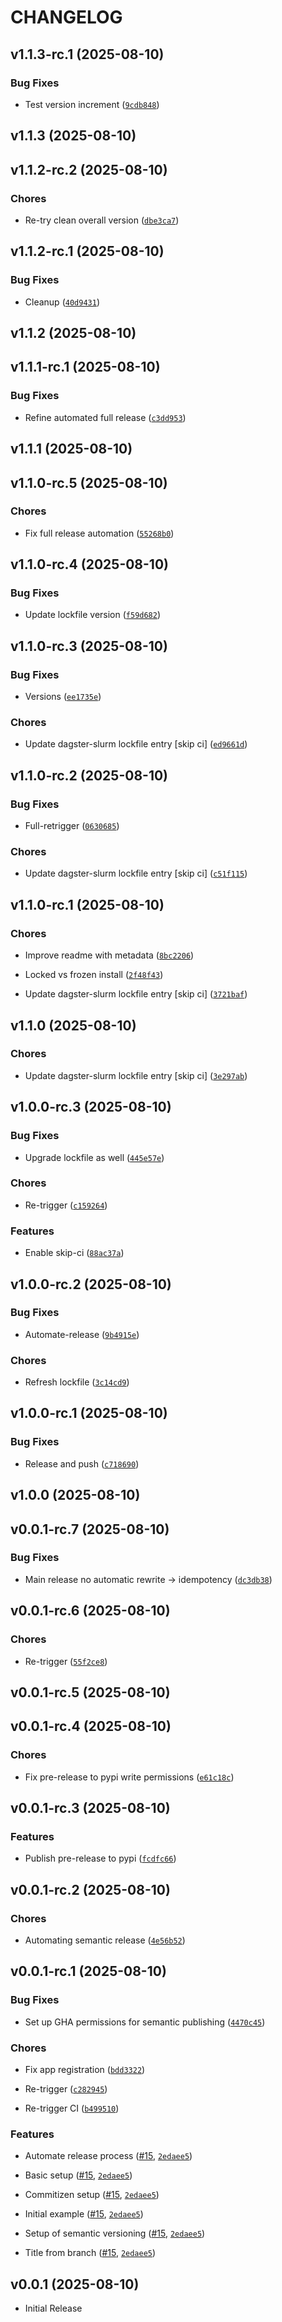 # CHANGELOG

<!-- version list -->

## v1.1.3-rc.1 (2025-08-10)

### Bug Fixes

- Test version increment
  ([`9cdb848`](https://github.com/ascii-supply-networks/dagster-slurm/commit/9cdb848a61557b011975be9cd91c56faef00414b))


## v1.1.3 (2025-08-10)


## v1.1.2-rc.2 (2025-08-10)

### Chores

- Re-try clean overall version
  ([`dbe3ca7`](https://github.com/ascii-supply-networks/dagster-slurm/commit/dbe3ca7a4f1549f8d97079ec400d51d69979fde2))


## v1.1.2-rc.1 (2025-08-10)

### Bug Fixes

- Cleanup
  ([`40d9431`](https://github.com/ascii-supply-networks/dagster-slurm/commit/40d94315db25d25c7f6c8d9c2e9a4c337017661b))


## v1.1.2 (2025-08-10)


## v1.1.1-rc.1 (2025-08-10)

### Bug Fixes

- Refine automated full release
  ([`c3dd953`](https://github.com/ascii-supply-networks/dagster-slurm/commit/c3dd953cdf2a91377664299126d165a4eae7f3c9))


## v1.1.1 (2025-08-10)


## v1.1.0-rc.5 (2025-08-10)

### Chores

- Fix full release automation
  ([`55268b0`](https://github.com/ascii-supply-networks/dagster-slurm/commit/55268b0569d128f5f5858817092e33d41c272124))


## v1.1.0-rc.4 (2025-08-10)

### Bug Fixes

- Update lockfile version
  ([`f59d682`](https://github.com/ascii-supply-networks/dagster-slurm/commit/f59d6826974013b352db339d4d3080ed24c284f8))


## v1.1.0-rc.3 (2025-08-10)

### Bug Fixes

- Versions
  ([`ee1735e`](https://github.com/ascii-supply-networks/dagster-slurm/commit/ee1735e199008231de751e0f3fd129eba9e0b1f8))

### Chores

- Update dagster-slurm lockfile entry [skip ci]
  ([`ed9661d`](https://github.com/ascii-supply-networks/dagster-slurm/commit/ed9661d66c98fe86afa7dd3018a1faf76c6a360f))


## v1.1.0-rc.2 (2025-08-10)

### Bug Fixes

- Full-retrigger
  ([`0630685`](https://github.com/ascii-supply-networks/dagster-slurm/commit/06306850446b8a5e8ba35097e586a4bb57508344))

### Chores

- Update dagster-slurm lockfile entry [skip ci]
  ([`c51f115`](https://github.com/ascii-supply-networks/dagster-slurm/commit/c51f1158e823118deebbeaa3df3bae23c7aaff5c))


## v1.1.0-rc.1 (2025-08-10)

### Chores

- Improve readme with metadata
  ([`8bc2206`](https://github.com/ascii-supply-networks/dagster-slurm/commit/8bc220621dff08d70bda1d9ecd58268ac002c8b3))

- Locked vs frozen install
  ([`2f48f43`](https://github.com/ascii-supply-networks/dagster-slurm/commit/2f48f433e9b0421d337eadc2a4f3256557544521))

- Update dagster-slurm lockfile entry [skip ci]
  ([`3721baf`](https://github.com/ascii-supply-networks/dagster-slurm/commit/3721baf3b15e1fe5b9ee855b3f49628aab3a668d))


## v1.1.0 (2025-08-10)

### Chores

- Update dagster-slurm lockfile entry [skip ci]
  ([`3e297ab`](https://github.com/ascii-supply-networks/dagster-slurm/commit/3e297abcc3702a6505a70ec8bf5d18d2c24253a1))


## v1.0.0-rc.3 (2025-08-10)

### Bug Fixes

- Upgrade lockfile as well
  ([`445e57e`](https://github.com/ascii-supply-networks/dagster-slurm/commit/445e57e194d7965e8505ff2e4643f284a2f35f14))

### Chores

- Re-trigger
  ([`c159264`](https://github.com/ascii-supply-networks/dagster-slurm/commit/c1592642657272641791e8b27784e8ab47e842f5))

### Features

- Enable skip-ci
  ([`88ac37a`](https://github.com/ascii-supply-networks/dagster-slurm/commit/88ac37a4a87def157bae1c96d1fb49a1fa09e6ee))


## v1.0.0-rc.2 (2025-08-10)

### Bug Fixes

- Automate-release
  ([`9b4915e`](https://github.com/ascii-supply-networks/dagster-slurm/commit/9b4915ea12a507c527f81f1a11fe42920cff18ac))

### Chores

- Refresh lockfile
  ([`3c14cd9`](https://github.com/ascii-supply-networks/dagster-slurm/commit/3c14cd91ca46d22bdc54140f2fb92fd92ec2d885))


## v1.0.0-rc.1 (2025-08-10)

### Bug Fixes

- Release and push
  ([`c718690`](https://github.com/ascii-supply-networks/dagster-slurm/commit/c718690add213bed2f90a1782f8a11d0c7a6ff5b))


## v1.0.0 (2025-08-10)


## v0.0.1-rc.7 (2025-08-10)

### Bug Fixes

- Main release no automatic rewrite -> idempotency
  ([`dc3db38`](https://github.com/ascii-supply-networks/dagster-slurm/commit/dc3db381762484b96abb7d6abe80f6ec099d7eae))


## v0.0.1-rc.6 (2025-08-10)

### Chores

- Re-trigger
  ([`55f2ce8`](https://github.com/ascii-supply-networks/dagster-slurm/commit/55f2ce8073c0e2512848164d16e9482264416af7))


## v0.0.1-rc.5 (2025-08-10)


## v0.0.1-rc.4 (2025-08-10)

### Chores

- Fix pre-release to pypi write permissions
  ([`e61c18c`](https://github.com/ascii-supply-networks/dagster-slurm/commit/e61c18c6cc21dba607fbb455d9eb0493ac814f28))


## v0.0.1-rc.3 (2025-08-10)

### Features

- Publish pre-release to pypi
  ([`fcdfc66`](https://github.com/ascii-supply-networks/dagster-slurm/commit/fcdfc66d77e36a271ab5238d1b9f0f7e95785d66))


## v0.0.1-rc.2 (2025-08-10)

### Chores

- Automating semantic release
  ([`4e56b52`](https://github.com/ascii-supply-networks/dagster-slurm/commit/4e56b52bc54d2b3e8c4b1a5ab52a28b66cfa612e))


## v0.0.1-rc.1 (2025-08-10)

### Bug Fixes

- Set up GHA permissions for semantic publishing
  ([`4470c45`](https://github.com/ascii-supply-networks/dagster-slurm/commit/4470c45a2d31c162a3468f571b7529d3fbe45f52))

### Chores

- Fix app registration
  ([`bdd3322`](https://github.com/ascii-supply-networks/dagster-slurm/commit/bdd33224b94c2c4ef10dff96a6510cdd09a2d49b))

- Re-trigger
  ([`c282945`](https://github.com/ascii-supply-networks/dagster-slurm/commit/c28294518a5613e5ef6262984d6095a9ff7b714b))

- Re-trigger CI
  ([`b499510`](https://github.com/ascii-supply-networks/dagster-slurm/commit/b4995108c999e1d728b0745b0f497dabaa7801cd))

### Features

- Automate release process ([#15](https://github.com/ascii-supply-networks/dagster-slurm/pull/15),
  [`2edaee5`](https://github.com/ascii-supply-networks/dagster-slurm/commit/2edaee59ce83ecaf4c6d2107b31bfdb17068f22c))

- Basic setup ([#15](https://github.com/ascii-supply-networks/dagster-slurm/pull/15),
  [`2edaee5`](https://github.com/ascii-supply-networks/dagster-slurm/commit/2edaee59ce83ecaf4c6d2107b31bfdb17068f22c))

- Commitizen setup ([#15](https://github.com/ascii-supply-networks/dagster-slurm/pull/15),
  [`2edaee5`](https://github.com/ascii-supply-networks/dagster-slurm/commit/2edaee59ce83ecaf4c6d2107b31bfdb17068f22c))

- Initial example ([#15](https://github.com/ascii-supply-networks/dagster-slurm/pull/15),
  [`2edaee5`](https://github.com/ascii-supply-networks/dagster-slurm/commit/2edaee59ce83ecaf4c6d2107b31bfdb17068f22c))

- Setup of semantic versioning
  ([#15](https://github.com/ascii-supply-networks/dagster-slurm/pull/15),
  [`2edaee5`](https://github.com/ascii-supply-networks/dagster-slurm/commit/2edaee59ce83ecaf4c6d2107b31bfdb17068f22c))

- Title from branch ([#15](https://github.com/ascii-supply-networks/dagster-slurm/pull/15),
  [`2edaee5`](https://github.com/ascii-supply-networks/dagster-slurm/commit/2edaee59ce83ecaf4c6d2107b31bfdb17068f22c))


## v0.0.1 (2025-08-10)

- Initial Release
